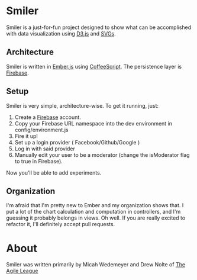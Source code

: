 # Smiler

Smiler is a just-for-fun project designed to show what can be
accomplished with data visualization using [D3.js](http://d3js.org) and
[SVGs](http://www.w3.org/TR/SVG/).

## Architecture

Smiler is written in [Ember.js](http://emberjs.com) using
[CoffeeScript](http://coffeescript.org). The persistence layer is
[Firebase](http://firebase.com).

## Setup

Smiler is very simple, architecture-wise. To get it running, just:

1. Create a [Firebase](http://firebase.com) account.
1. Copy your Firebase URL namespace into the dev environment in
   config/environment.js
1. Fire it up!
1. Set up a login provider ( Facebook/Github/Google )
1. Log in with said provider
1. Manually edit your user to be a moderator (change the isModerator flag to true in Firebase). 

Now you'll be able to add experiments.

## Organization

I'm afraid that I'm pretty new to Ember and my organization shows that.
I put a lot of the chart calculation and computation in controllers, and
I'm guessing it probably belongs in views. Oh well. If you are really
excited to refactor it, I'll definitely accept pull requests.

# About

Smiler was written primarily by Micah Wedemeyer and Drew Nolte of [The
Agile League](http://agileleague.com)
